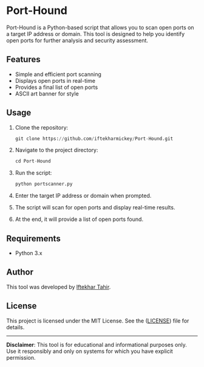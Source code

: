 # Port-Hound

Port-Hound is a Python-based script that allows you to scan open ports on a target IP address or domain. This tool is designed to help you identify open ports for further analysis and security assessment.

## Features

- Simple and efficient port scanning
- Displays open ports in real-time
- Provides a final list of open ports
- ASCII art banner for style

## Usage

1. Clone the repository:

   ```python
   git clone https://github.com/iftekharmickey/Port-Hound.git
   ```

2. Navigate to the project directory:

   ```python
   cd Port-Hound
   ```

3. Run the script:

   ```python
   python portscanner.py
   ```
   
4. Enter the target IP address or domain when prompted.

5. The script will scan for open ports and display real-time results.

6. At the end, it will provide a list of open ports found.

## Requirements

- Python 3.x

## Author

This tool was developed by [Iftekhar Tahir](https://github.com/iftekharmickey).

## License

This project is licensed under the MIT License. See the ([LICENSE](https://github.com/iftekharmickey/Port-Hound/blob/main/LICENSE)) file for details.

---

**Disclaimer**: This tool is for educational and informational purposes only. Use it responsibly and only on systems for which you have explicit permission.
